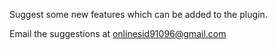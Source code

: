 Suggest some new features which can be added to the plugin. 

Email the suggestions at onlinesid91096@gmail.com
